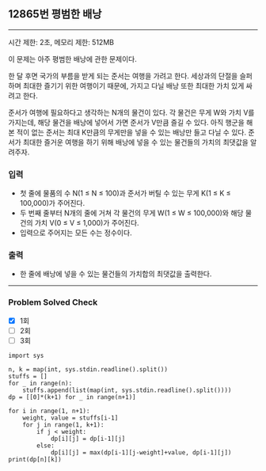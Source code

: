## 12865번 평범한 배낭

---

시간 제한: 2초, 메모리 제한: 512MB

이 문제는 아주 평범한 배낭에 관한 문제이다.

한 달 후면 국가의 부름을 받게 되는 준서는 여행을 가려고 한다. 세상과의 단절을 슬퍼하며 최대한 즐기기 위한 여행이기 때문에, 가지고 다닐 배낭 또한 최대한 가치 있게 싸려고 한다.

준서가 여행에 필요하다고 생각하는 N개의 물건이 있다. 각 물건은 무게 W와 가치 V를 가지는데, 해당 물건을 배낭에 넣어서 가면 준서가 V만큼 즐길 수 있다. 아직 행군을 해본 적이 없는 준서는 최대 K만큼의 무게만을 넣을 수 있는 배낭만 들고 다닐 수 있다. 준서가 최대한 즐거운 여행을 하기 위해 배낭에 넣을 수 있는 물건들의 가치의 최댓값을 알려주자.

### 입력

- 첫 줄에 물품의 수 N(1 ≤ N ≤ 100)과 준서가 버틸 수 있는 무게 K(1 ≤ K ≤ 100,000)가 주어진다. 
- 두 번째 줄부터 N개의 줄에 거쳐 각 물건의 무게 W(1 ≤ W ≤ 100,000)와 해당 물건의 가치 V(0 ≤ V ≤ 1,000)가 주어진다.
- 입력으로 주어지는 모든 수는 정수이다.

### 출력

- 한 줄에 배낭에 넣을 수 있는 물건들의 가치합의 최댓값을 출력한다.

---

### Problem Solved Check

- [x] 1회
- [ ] 2회
- [ ] 3회

~~~
import sys

n, k = map(int, sys.stdin.readline().split())
stuffs = []
for _ in range(n):
    stuffs.append(list(map(int, sys.stdin.readline().split())))
dp = [[0]*(k+1) for _ in range(n+1)]

for i in range(1, n+1):
    weight, value = stuffs[i-1]
    for j in range(1, k+1):
        if j < weight:
            dp[i][j] = dp[i-1][j]
        else:
            dp[i][j] = max(dp[i-1][j-weight]+value, dp[i-1][j])
print(dp[n][k])

~~~